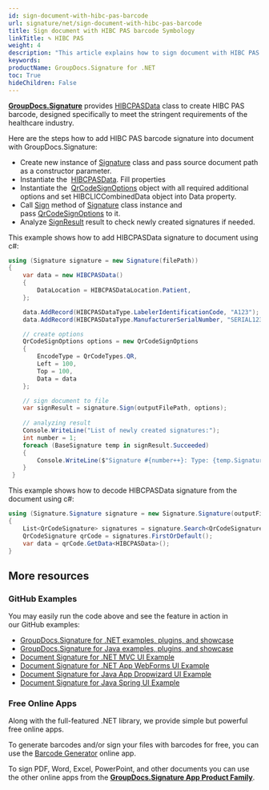 ```yaml
---
id: sign-document-with-hibc-pas-barcode
url: signature/net/sign-document-with-hibc-pas-barcode
title: Sign document with HIBC PAS barcode Symbology
linkTitle: ✎ HIBC PAS
weight: 4
description: "This article explains how to sign document with HIBC PAS barcode Symbology signatures"
keywords: 
productName: GroupDocs.Signature for .NET 
toc: True
hideChildren: False
---
```

[**GroupDocs.Signature**](https://products.groupdocs.com/signature/net) provides [HIBCPASData](https://reference.groupdocs.com/signature/net/groupdocs.signature.domain.extensions/hibcpasdata/) class to create HIBC PAS barcode, designed specifically to meet the stringent requirements of the healthcare industry.

Here are the steps how to add HIBC PAS barcode signature into document with GroupDocs.Signature:

* Create new instance of [Signature](https://reference.groupdocs.com/signature/net/groupdocs.signature/signature) class and pass source document path as a constructor parameter.
* Instantiate the  [HIBCPASData](https://reference.groupdocs.com/signature/net/groupdocs.signature.domain.extensions/hibcpasdata/). Fill properties 
* Instantiate the  [QrCodeSignOptions](https://reference.groupdocs.com/signature/net/groupdocs.signature.options/qrcodesignoptions/) object with all required additional options and set HIBCLICCombinedData object into Data property.
* Call [Sign](https://reference.groupdocs.com/signature/net/groupdocs.signature/signature/sign/) method of [Signature](https://reference.groupdocs.com/signature/net/groupdocs.signature/signature) class instance and pass [QrCodeSignOptions](https://reference.groupdocs.com/signature/net/groupdocs.signature.options/qrcodesignoptions) to it.
* Analyze [SignResult](https://reference.groupdocs.com/signature/net/groupdocs.signature.domain/signresult) result to check newly created signatures if needed.  

This example shows how to add HIBCPASData signature to document using c#:

```csharp
using (Signature signature = new Signature(filePath))
{
    var data = new HIBCPASData()
    {
        DataLocation = HIBCPASDataLocation.Patient,
    };

    data.AddRecord(HIBCPASDataType.LabelerIdentificationCode, "A123");
    data.AddRecord(HIBCPASDataType.ManufacturerSerialNumber, "SERIAL123");

    // create options
    QrCodeSignOptions options = new QrCodeSignOptions
    {
        EncodeType = QrCodeTypes.QR,
        Left = 100,
        Top = 100,        
        Data = data
    };

    // sign document to file
    var signResult = signature.Sign(outputFilePath, options);
            
    // analyzing result
    Console.WriteLine("List of newly created signatures:");
    int number = 1;
    foreach (BaseSignature temp in signResult.Succeeded)
    {
        Console.WriteLine($"Signature #{number++}: Type: {temp.SignatureType} Id:{temp.SignatureId}, Location: {temp.Left}x{temp.Top}. Size: {temp.Width}x{temp.Height}");
    }
 }
```

This example shows how to decode HIBCPASData signature from the document using c#:

```csharp
using (Signature.Signature signature = new Signature.Signature(outputFilePath))
{
    List<QrCodeSignature> signatures = signature.Search<QrCodeSignature>(SignatureType.QrCode);
    QrCodeSignature qrCode = signatures.FirstOrDefault();
    var data = qrCode.GetData<HIBCPASData>();
}

```

## More resources

### GitHub Examples

You may easily run the code above and see the feature in action in our GitHub examples:

* [GroupDocs.Signature for .NET examples, plugins, and showcase](https://github.com/groupdocs-signature/GroupDocs.Signature-for-.NET)
* [GroupDocs.Signature for Java examples, plugins, and showcase](https://github.com/groupdocs-signature/GroupDocs.Signature-for-Java)
* [Document Signature for .NET MVC UI Example](https://github.com/groupdocs-signature/GroupDocs.Signature-for-.NET-MVC)
* [Document Signature for .NET App WebForms UI Example](https://github.com/groupdocs-signature/GroupDocs.Signature-for-.NET-WebForms)
* [Document Signature for Java App Dropwizard UI Example](https://github.com/groupdocs-signature/GroupDocs.Signature-for-Java-Dropwizard)
* [Document Signature for Java Spring UI Example](https://github.com/groupdocs-signature/GroupDocs.Signature-for-Java-Spring)

### Free Online Apps

Along with the full-featured .NET library, we provide simple but powerful free online apps.

To generate barcodes and/or sign your files with barcodes for free, you can use the [Barcode Generator](https://products.groupdocs.app/signature/generate/barcode) online app.

To sign PDF, Word, Excel, PowerPoint, and other documents you can use the other online apps from the **[GroupDocs.Signature App Product Family](https://products.groupdocs.app/signature/family)**.
